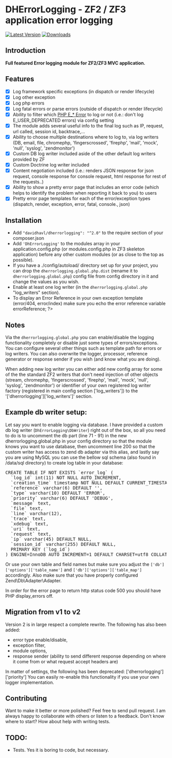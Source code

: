 
DHErrorLogging - ZF2 / ZF3 application error logging
=============================

[![Latest Version](https://img.shields.io/github/release/DavidHavl/DhErrorLogging.svg?style=flat-square)](https://github.com/DavidHavl/DhErrorLogging/releases)
[![Downloads](https://img.shields.io/packagist/dt/davidhavl/dherrorlogging.svg?style=flat-square)](https://packagist.org/packages/davidhavl/dherrorlogging)

## Introduction

**Full featured Error logging module for ZF2/ZF3 MVC application.**

## Features
- [x] Log framework specific exceptions (in dispatch or render lifecycle)
- [x] Log other exception
- [x] Log php errors
- [x] Log fatal errors or parse errors (outside of dispatch or render lifecycle)
- [x] Ability to filter which [PHP E_* Error](http://www.php.net/manual/en/errorfunc.constants.php) to log or not (i.e.: don't log E_USER_DEPRECATED errors) via config setting
- [x] The module adds several useful info to the final log such as IP, request, url called, session id, backtrace,...
- [x] Ability to choose multiple destinations where to log to, via log writers (DB, email, file, chromephp, 'fingerscrossed', 'firephp', 'mail', 'mock', 'null', 'syslog', 'zendmonitor') 
- [x] Custom DB log writer included aside of the other default log writers provided by ZF
- [x] Custom Doctrine log writer included
- [x] Content negotiation included (i.e.: renders JSON response for json request, console response for console request, html response for rest of the requests..) 
- [x] Ability to show a pretty error page that includes an error code (which helps to identify the problem when reporting it back to you) to users 
- [x] Pretty error page templates for each of the error/exception types (dispatch, render, exception, error, fatal, console., json)

## Installation

- Add ```"davidhavl/dherrorlogging": "^2.0"``` to the require section of your composer.json
- Add ```'DhErrorLogging'``` to the modules array in your application.config.php (or modules.config.php in ZF3 skeleton application) before any other custom modules (or as close to the top as possible).
- If you have a ./config/autoload/ directory set up for your project, you can drop the `dherrorlogging.global.php.dist` (rename it to `dherrorlogging.global.php`) config file from config directory in it and change the values as you wish.
- Enable at least one log writer (in the `dherrorlogging.global.php` "log_writers" section).
- To display an Error Reference in your own exception template (error/404, error/index) make sure you echo the error reference variable <?php echo $this->errorReference; ?>

## Notes
Via the `dherrorlogging.global.php` you can enable/disable the logging functionality completely or disable just some types of errors/exceptions.
You can configure several other things such as template path for errors or log writers.
You can also overwrite the logger, processor, reference generator or response sender if you wish (and know what you are doing).

When adding new log writer you can either add new config array for some of the the standard ZF2 writers that don't need injection of other objects (stream, chromephp, 'fingerscrossed', 'firephp', 'mail', 'mock', 'null', 'syslog', 'zendmonitor')
or identifier of your own registered log writer factory (registered in main config section ['log_writers']) to the '['dherrorlogging']['log_writers']' section.

## Example db writer setup:
Let say you want to enable logging via database. I have provided a custom db log writer (`DhErrorLogging\DbWriter`) right out of the box, so all you need to do is to uncomment the db part (line 71 - 91) in the new dherrorlogging.global.php in your config directory so that the module knows you want to use database, then uncomment line 200 so that the custom writer has access to zend db adapter via this alias,
and lastly say you are using MySQL you can use the bellow sql schema (also found in /data/sql directory) to create log table in your database:
<pre>
CREATE TABLE IF NOT EXISTS `error_log` (
  `log_id` int(11) NOT NULL AUTO_INCREMENT,
  `creation_time` timestamp NOT NULL DEFAULT CURRENT_TIMESTAMP,
  `reference` varchar(6) DEFAULT '',
  `type` varchar(10) DEFAULT 'ERROR',
  `priority` varchar(6) DEFAULT 'DEBUG',
  `message` text,
  `file` text,
  `line` varchar(12),
  `trace` text,
  `xdebug` text,
  `uri` text,
  `request` text,
  `ip` varchar(45) DEFAULT NULL,
  `session_id` varchar(255) DEFAULT NULL,
  PRIMARY KEY (`log_id`)
) ENGINE=InnoDB AUTO_INCREMENT=1 DEFAULT CHARSET=utf8 COLLATE=utf8_unicode_ci;
</pre>
Or use your own table and field names but make sure you adjust the `['db']['options']['table_name']` and `['db']['options']['table_map']` accordingly.
Also make sure that you have properly configured Zend\Db\Adapter\Adapter.

In order for the error page to return http status code 500 you should have PHP display_errors off.


## Migration from v1 to v2
Version 2 is in large respect a complete rewrite.
The following has also been added: 
- error type enable/disable,
- exception filter,
- module options,
- response sender (ability to send different response depending on where it come from or what request accept headers are)


In matter of settings, the following has been deprecated:
['dherrorlogging']['priority']
You can easily re-enable this functionality if you use your own logger implementation.


## Contributing

Want to make it better or more polished? Feel free to send pull request. I am always happy to collaborate with others or listen to a feedback. 
Don't know where to start? How about help with writing tests.

## TODO:
- Tests. Yes it is boring to code, but necessary.
